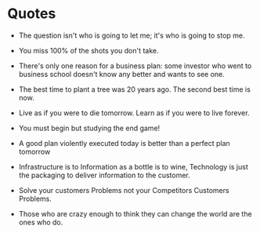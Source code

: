 # Quotes

- The question isn't who is going to let me; it's who is going to stop me.

- You miss 100% of the shots you don't take.

- There's only one reason for a business plan: some investor who went to business school doesn't know any better and wants to see one.

- The best time to plant a tree was 20 years ago. The second best time is now.

- Live as if you were to die tomorrow. Learn as if you were to live forever.

- You must begin but studying the end game!

- A good plan violently executed today is better than a perfect plan tomorrow

- Infrastructure is to Information as a bottle is to wine, Technology is just the packaging to deliver information to the customer.

- Solve your customers Problems not your Competitors Customers Problems.

- Those who are crazy enough to think they can change the world are the ones who do.
